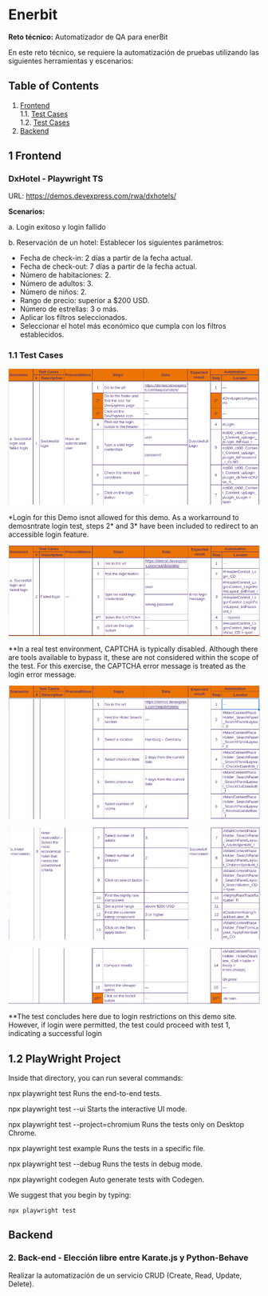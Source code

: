 # Enerbit

**Reto técnico:** Automatizador de QA para enerBit

En este reto técnico, se requiere la automatización de pruebas utilizando las siguientes
herramientas y escenarios:

## Table of Contents

1. [Frontend](#1-frontend)  
1.1. [Test Cases](#11-test-cases)  
1.2. [Test Cases](#12-playwright-project)  
2. [Backend](#backend)  



## 1 Frontend

### DxHotel - Playwright TS

URL: https://demos.devexpress.com/rwa/dxhotels/

**Scenarios:**

a. Login exitoso y login fallido

b. Reservación de un hotel: Establecer los siguientes parámetros:
- Fecha de check-in: 2 días a partir de la fecha actual.
- Fecha de check-out: 7 días a partir de la fecha actual.
- Número de habitaciones: 2.
- Número de adultos: 3.
- Número de niños: 2.
- Rango de precio: superior a $200 USD.
- Número de estrellas: 3 o más.
- Aplicar los filtros seleccionados.
- Seleccionar el hotel más económico que cumpla con los filtros establecidos.

### 1.1 Test Cases

![testCase1](assets/testCase1.png)

\*Login for this Demo isnot allowed for this demo. As a workarround to demosntrate login test, steps 2* and 3* have been included to redirect to an accessible login feature.
                                                             


![testCase2](assets/testCase2.png)

\**In a real test environment, CAPTCHA is typically disabled. Although there are tools available to bypass it, these are not considered within the scope of the test. For this exercise, the CAPTCHA error message is treated as the login error message.

![testCase3I](assets/testCase3I.png)

![testCase3II](assets/testCase3II.png)

![testCase3III](assets/testCase3III.png)


\**The test concludes here due to login restrictions on this demo site. However, if login were permitted, the test could proceed with test 1, indicating a successful login   


## 1.2 PlayWright Project

Inside that directory, you can run several commands:

  npx playwright test
    Runs the end-to-end tests.

  npx playwright test --ui
    Starts the interactive UI mode.

  npx playwright test --project=chromium
    Runs the tests only on Desktop Chrome.

  npx playwright test example
    Runs the tests in a specific file.

  npx playwright test --debug
    Runs the tests in debug mode.

  npx playwright codegen
    Auto generate tests with Codegen.

We suggest that you begin by typing:

    npx playwright test


## Backend

### 2. Back-end - Elección libre entre Karate.js y Python-Behave

Realizar la automatización de un servicio CRUD (Create, Read, Update, Delete).